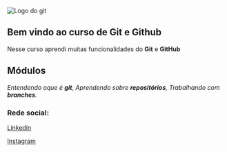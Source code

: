 ![Logo do git](https://danizavtz.com.br/content/images/size/w2000/2021/08/GitHub-Logo-650x366.png)

## Bem vindo ao curso de Git e Github
Nesse curso aprendi muitas funcionalidades do **Git** e **GitHub**

## Módulos
_Entendendo oque é **git**, Aprendendo sobre **repositórios**, Trabalhando com **branches**._

### Rede social:
[Linkedin](https://www.linkedin.com/in/gustavo-canavesi/)

[Instagram](https://www.instagram.com/)